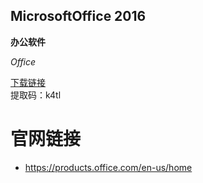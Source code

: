 ## MicrosoftOffice 2016
	
**办公软件**

*Office*

[下载链接](https://pan.baidu.com/s/13SnbUD6JSk3ZwKueTZsfsw)  
提取码：k4tl

# 官网链接
* https://products.office.com/en-us/home